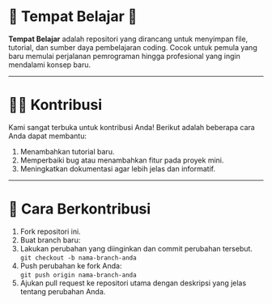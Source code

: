 # 🌟 Tempat Belajar 🌟  

**Tempat Belajar** adalah repositori yang dirancang untuk menyimpan file, tutorial, dan sumber daya pembelajaran coding. Cocok untuk pemula yang baru memulai perjalanan pemrograman hingga profesional yang ingin mendalami konsep baru.  

---

# 🙎‍♀️ Kontribusi

Kami sangat terbuka untuk kontribusi Anda! Berikut adalah beberapa cara Anda dapat membantu:
1. Menambahkan tutorial baru.<br>
2. Memperbaiki bug atau menambahkan fitur pada proyek mini.<br>
3. Meningkatkan dokumentasi agar lebih jelas dan informatif.<br>

---

# 📖 Cara Berkontribusi
1. Fork repositori ini.<br>
2. Buat branch baru:<br>
3. Lakukan perubahan yang diinginkan dan commit perubahan tersebut.<br>
`git checkout -b nama-branch-anda`<br>
4. Push perubahan ke fork Anda:<br>
`git push origin nama-branch-anda`<br>
5. Ajukan pull request ke repositori utama dengan deskripsi yang jelas tentang perubahan Anda.<br>
